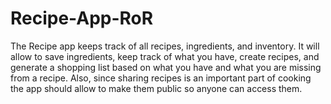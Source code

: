 # Recipe-App-RoR
The Recipe app keeps track of all recipes, ingredients, and inventory. It will allow to save ingredients, keep track of what you have, create recipes, and generate a shopping list based on what you have and what you are missing from a recipe. Also, since sharing recipes is an important part of cooking the app should allow to make them public so anyone can access them.

